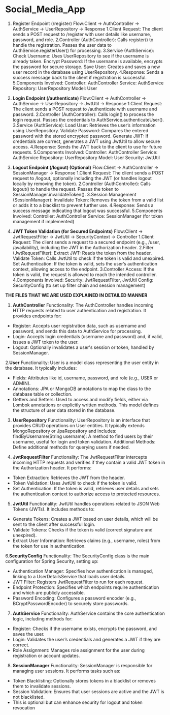 # Social_Media_App
1. Register Endpoint (/register)
Flow:Client -> AuthController -> AuthService -> UserRepository -> Response
1.Client Request:
The client sends a POST request to /register with user details like username, password, and role.
2.Controller (AuthController):
Calls register() to handle the registration.
Passes the user data to AuthService.registerUser() for processing.
3.Service (AuthService):
Check Username: Uses UserRepository to see if the username is already taken.
Encrypt Password: If the username is available, encrypts the password for secure storage.
Save User: Creates and saves a new user record in the database using UserRepository.
4.Response:
Sends a success message back to the client if registration is successful.
5.Components Involved:
Controller: AuthController
Service: AuthService
Repository: UserRepository
Model: User


2. **Login Endpoint (/authenticate)**
Flow:Client -> AuthController -> AuthService -> UserRepository -> JwtUtil -> Response
1.Client Request:
The client sends a POST request to /authenticate with username and password.
2.Controller (AuthController):
Calls login() to process the login request.
Passes the credentials to AuthService.authenticateUser().
3.Service (AuthService):
Load User: Retrieves the user’s information using UserRepository.
Validate Password: Compares the entered password with the stored encrypted password.
Generate JWT: If credentials are correct, generates a JWT using JwtUtil to allow secure access.
4.Response:
Sends the JWT back to the client to use for future requests.
5.Components Involved:
Controller: AuthController
Service: AuthService
Repository: UserRepository
Model: User
Security: JwtUtil


3. **Logout Endpoint (/logout) (Optional)**
Flow:Client -> AuthController -> SessionManager -> Response
1.Client Request:
The client sends a POST request to /logout, optionally including the JWT (or handles logout locally by removing the token).
2.Controller (AuthController):
Calls logout() to handle the request.
Passes the token to SessionManager.invalidateToken().
3.Session Management (SessionManager):
Invalidate Token: Removes the token from a valid list or adds it to a blacklist to prevent further use.
4.Response:
Sends a success message indicating that logout was successful.
5.Components Involved:
Controller: AuthController
Service: SessionManager (for token management if implemented)


4. **JWT Token Validation (for Secured Endpoints)**
Flow:Client -> JwtRequestFilter -> JwtUtil -> SecurityContext -> Controller
1.Client Request:
The client sends a request to a secured endpoint (e.g., /user, /availability), including the JWT in the Authorization header.
2.Filter (JwtRequestFilter):
Extract JWT: Reads the token from the header.
Validate Token: Calls JwtUtil to check if the token is valid and unexpired.
Set Authentication: If the token is valid, sets the user’s authentication context, allowing access to the endpoint.
3.Controller Access:
If the token is valid, the request is allowed to reach the intended controller.
4.Components Involved:
Security: JwtRequestFilter, JwtUtil
Config: SecurityConfig (to set up filter chain and session management)

**THE FILES THAT WE ARE USED EXPLAINED IN DETAILED MANNER**

1. **AuthController**
Functionality:
The AuthController handles incoming HTTP requests related to user authentication and registration. It provides endpoints for:
- Register: Accepts user registration data, such as username and password, and sends this data to AuthService for processing.
- Login: Accepts login credentials (username and password) and, if valid, issues a JWT token to the user.
- Logout: Optionally invalidates a user's session or token, handled by SessionManager.

2.**User**
Functionality:
User is a model class representing the user entity in the database. It typically includes:
- Fields: Attributes like id, username, password, and role (e.g., USER or ADMIN).
- Annotations: JPA or MongoDB annotations to map the class to the database table or collection.
- Getters and Setters: Used to access and modify fields, either via Lombok annotations or explicitly written methods.
This model defines the structure of user data stored in the database.

3. **UserRepository**
Functionality:
UserRepository is an interface that provides CRUD operations on User entities. It typically extends MongoRepository or JpaRepository and includes:
findByUsername(String username): A method to find users by their username, useful for login and token validation.
Additional Methods: Define additional methods for querying users if needed.

4. **JwtRequestFilter**
Functionality:
The JwtRequestFilter intercepts incoming HTTP requests and verifies if they contain a valid JWT token in the Authorization header. It performs:
- Token Extraction: Retrieves the JWT from the header.
- Token Validation: Uses JwtUtil to check if the token is valid.
- Set Authentication: If the token is valid, retrieves user details and sets the authentication context to authorize access to protected resources.

5. **JwtUtil**
Functionality:
JwtUtil handles operations related to JSON Web Tokens (JWTs). It includes methods to:
- Generate Tokens: Creates a JWT based on user details, which will be sent to the client after successful login.
- Validate Tokens: Checks if the token is valid (correct signature and unexpired).
- Extract User Information: Retrieves claims (e.g., username, roles) from the token for use in authentication.

6.**SecurityConfig**
Functionality:
The SecurityConfig class is the main configuration for Spring Security, setting up:
- Authentication Manager: Specifies how authentication is managed, linking to a UserDetailsService that loads user details.
- JWT Filter: Registers JwtRequestFilter to run for each request.
- Endpoint Protection: Specifies which endpoints require authentication and which are publicly accessible.
- Password Encoding: Configures a password encoder (e.g., BCryptPasswordEncoder) to securely store passwords.

7. **AuthService**
Functionality:
AuthService contains the core authentication logic, including methods for:
- Register: Checks if the username exists, encrypts the password, and saves the user.
- Login: Validates the user’s credentials and generates a JWT if they are correct.
- Role Assignment: Manages role assignment for the user during registration or account updates.

8. **SessionManager**
Functionality:
SessionManager is responsible for managing user sessions. It performs tasks such as:
- Token Blacklisting: Optionally stores tokens in a blacklist or removes them to invalidate sessions.
- Session Validation: Ensures that user sessions are active and the JWT is not blacklisted.
- This is optional but can enhance security for logout and token revocation